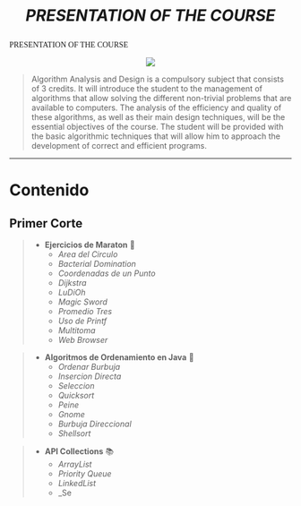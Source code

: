 # <p style='text-align: center;'>_**PRESENTATION OF THE COURSE**_</p>
<font face="times new roman">PRESENTATION OF THE COURSE</font>
<div align="center"><img src="https://media.giphy.com/media/ZEehVvEi5mJ47qYy1o/giphy.gif"></div>

>Algorithm Analysis and Design is a compulsory subject that consists of 3 credits. It will introduce the student to the management of algorithms that allow solving the different non-trivial problems that are available to computers. The analysis of the efficiency and quality of these algorithms, as well as their main design techniques, will be the essential objectives of the course. The student will be provided with the basic algorithmic techniques that will allow him to approach the development of correct and efficient programs.

---

# Contenido
## Primer Corte

> - **Ejercicios de Maraton** 📑
>   - _Area del Circulo_
>   - _Bacterial Domination_
>   - _Coordenadas de un Punto_
>   - _Dijkstra_
>   - _LuDiOh_
>   - _Magic Sword_
>   - _Promedio Tres_
>   - _Uso de Printf_
>   - _Multitoma_
>   - _Web Browser_

> - **Algoritmos de Ordenamiento en Java** 📁
>   - _Ordenar Burbuja_
>   - _Insercion Directa_
>   - _Seleccion_
>   - _Quicksort_
>   - _Peine_
>   - _Gnome_
>   - _Burbuja Direccional_
>   - _Shellsort_

> - **API Collections** 📚
>   - _ArrayList_
>   - _Priority Queue_
>   - _LinkedList_
>   - _Se
